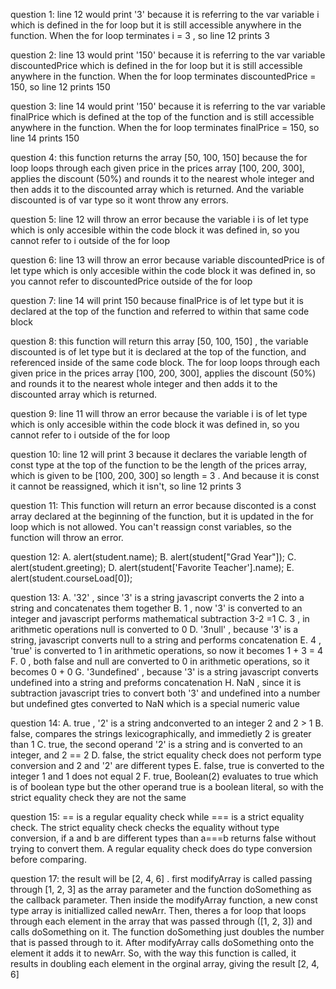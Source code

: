 question 1: line 12 would print '3' because it is referring to the var variable i
which is defined in the for loop but it is still accessible anywhere in the function.
When the for loop terminates i = 3 , so line 12 prints 3

question 2: line 13 would print '150' because it is referring to the var variable discountedPrice
which is defined in the for loop but it is still accessible anywhere in the function. When the for loop terminates discountedPrice = 150, so line 12 prints 150

question 3: line 14 would print '150' because it is referring to the var variable finalPrice
which is defined at the top of the function and is still accessible anywhere in the function. When the for loop terminates finalPrice = 150, so line 14 prints 150

question 4: this function returns the array [50, 100, 150] because the for loop loops through each given price in the prices array [100, 200, 300], applies the discount (50%) and rounds it to the nearest whole integer and then adds it to the discounted array which is returned. And the variable discounted is of var type so it wont throw any errors.

question 5: line 12 will throw an error because the variable i is of let type which is only accesible within the code block it was defined in, so you cannot refer to i outside of the for loop

question 6: line 13 will throw an error because variable discountedPrice is of let type which is only accesible within the code block it was defined in, so you cannot refer to discountedPrice outside of the for loop

question 7: line 14 will print 150 because finalPrice is of let type but it is declared at the top of the function and referred to within that same code block

question 8: this function will return this array [50, 100, 150] , the variable discounted is of let type but it is declared at the top of the function, and referenced inside of the same code block. The for loop loops through each given price in the prices array [100, 200, 300], applies the discount (50%) and rounds it to the nearest whole integer and then adds it to the discounted array which is returned.

question 9: line 11 will throw an error because the variable i is of let type which is only accesible within the code block it was defined in, so you cannot refer to i outside of the for loop

question 10: line 12 will print 3 because it declares the variable length of const type at the top of the function to be the length of the prices array, which is given to be [100, 200, 300] so length = 3 . And because it is const it cannot be reassigned, which it isn't, so line 12 prints 3

question 11: This function will return an error because disconted is a const array declared at the beginning of the function, but it is updated in the for loop which is not allowed. You can't reassign const variables, so the function will throw an error. 

question 12: 
    A. alert(student.name);
    B. alert(student["Grad Year"]);
    C. alert(student.greeting);
    D. alert(student['Favorite Teacher'].name);
    E. alert(student.courseLoad[0]);

question 13: 
    A. '32' , since '3' is a string javascript converts the 2 into a string and concatenates them together
    B. 1 , now '3' is converted to an integer and javascript performs mathematical subtraction 3-2 =1
    C. 3 , in arithmetic operations null is converted to 0
    D. '3null' , because '3' is a string, javascript converts null to a string and performs concatenation 
    E. 4 , 'true' is converted to 1 in arithmetic operations, so now it becomes 1 + 3 = 4
    F. 0 , both false and null are converted to 0 in arithmetic operations, so it becomes 0 + 0
    G. '3undefined' , because '3' is a string javascript converts undefined into a string and preforms concatenation
    H. NaN , since it is subtraction javascript tries to convert both '3' and undefined into a number but undefined gtes converted to NaN which is a special numeric value

question 14: 
    A. true , '2' is a string andconverted to an integer 2 and 2 > 1
    B. false, compares the strings lexicographically, and immedietly 2 is greater than 1
    C. true, the second operand '2' is a string and is converted to an integer, and 2 == 2
    D. false, the strict equality check does not perform type conversion and 2 and '2' are different types
    E. false, true is converted to the integer 1 and 1 does not equal 2
    F. true, Boolean(2) evaluates to true which is of boolean type but the other operand true is a boolean literal, so with the strict equality check they are not the same 

question 15: == is a regular equality check while === is a strict equality check. The strict equality check checks the equality without type conversion, if a and b are different types than  a===b returns false without trying to convert them. A regular equality check does do type conversion before comparing.  

question 17: the result will be [2, 4, 6] . first modifyArray is called passing through [1, 2, 3] as the array parameter and the function doSomething as the callback parameter. Then inside the modifyArray function, a new const type array is initiallized called newArr. Then, theres a for loop that loops through each element in the array that was passed through ([1, 2, 3]) and calls doSomething on it. The function doSomething just doubles the number that is passed through to it. After modifyArray calls doSomething onto the element it adds it to newArr. So, with the way this function is called, it results in doubling each element in the orginal array, giving the result [2, 4, 6]